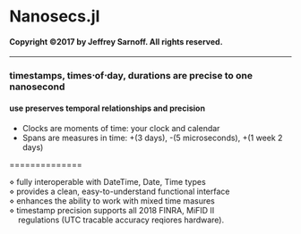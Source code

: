 # Nanosecs.jl
#### Copyright &copy;2017 by Jeffrey Sarnoff.  All rights reserved.
----------
### timestamps, times&sdot;of&sdot;day, durations are precise to one nanosecond
#### use preserves temporal relationships and precision
- Clocks are moments of time: your clock and calendar
- Spans are measures in time: +(3 days), -(5 microseconds), +(1 week 2 days)

==============

   &diamond; fully interoperable with DateTime, Date, Time types    
   &diamond; provides a clean, easy-to-understand functional interface    
   &diamond; enhances the ability to work with mixed time masures    
   &diamond; timestamp precision supports all 2018 FINRA, MiFID II    
        &nbsp;&nbsp;&nbsp;&nbsp;regulations (UTC tracable accuracy reqiores hardware).


